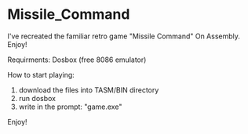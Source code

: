 # Missile_Command
I've recreated the familiar retro game "Missile Command" On Assembly. Enjoy!

Requirments:
  Dosbox (free 8086 emulator)
 
 How to start playing:
  1. download the files into TASM/BIN directory
  2. run dosbox 
  3. write in the prompt: "game.exe"
 
 Enjoy!
